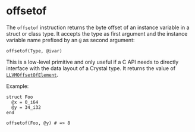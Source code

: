 # offsetof

The `offsetof` instruction returns the byte offset of an instance variable in a struct or class type. It accepts the type as first argument and the instance variable name prefixed by an `@` as second argument:

```cr
offsetof(Type, @ivar)
```

This is a low-level primitive and only useful if a C API needs to directly interface with the data layout of a Crystal type.
It returns the value of [`LLVMOffsetOfElement`](http://llvm.org/doxygen/group__LLVMCTarget.html#ga9971347f4072d348862519bbacbd71a7).

Example:
```cr
struct Foo
  @x = 0_i64
  @y = 34_i32
end

offsetof(Foo, @y) # => 8
```
